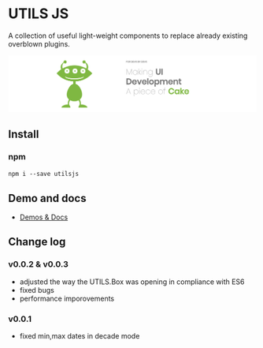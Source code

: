 # UTILS JS

A collection of useful light-weight components to replace already existing overblown plugins. 

![utilsjs image](https://github.com/artknight/utils.js/raw/master/images/utilsjs-landing.png)

## Install

### npm
```
npm i --save utilsjs
```

## Demo and docs
* [Demos & Docs](http://utilsjs.com)

## Change log

### v0.0.2 & v0.0.3
* adjusted the way the UTILS.Box was opening in compliance with ES6
* fixed bugs
* performance imporovements

### v0.0.1
* fixed min,max dates in decade mode

